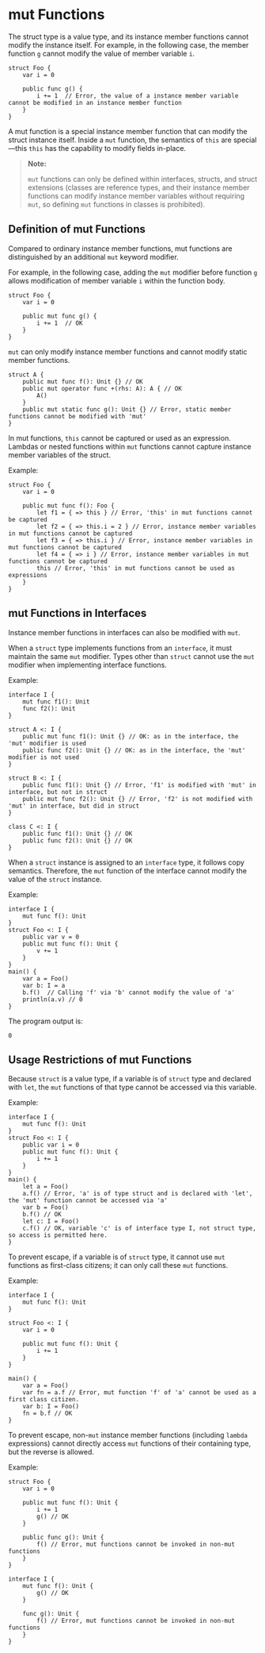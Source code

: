 # mut Functions

The struct type is a value type, and its instance member functions cannot modify the instance itself. For example, in the following case, the member function `g` cannot modify the value of member variable `i`.

<!-- compile.error -->

```cangjie
struct Foo {
    var i = 0

    public func g() {
        i += 1  // Error, the value of a instance member variable cannot be modified in an instance member function
    }
}
```

A mut function is a special instance member function that can modify the struct instance itself. Inside a `mut` function, the semantics of `this` are special—this `this` has the capability to modify fields in-place.

> **Note:**
>
> `mut` functions can only be defined within interfaces, structs, and struct extensions (classes are reference types, and their instance member functions can modify instance member variables without requiring `mut`, so defining `mut` functions in classes is prohibited).

## Definition of mut Functions

Compared to ordinary instance member functions, mut functions are distinguished by an additional `mut` keyword modifier.

For example, in the following case, adding the `mut` modifier before function `g` allows modification of member variable `i` within the function body.

<!-- compile -->

```cangjie
struct Foo {
    var i = 0

    public mut func g() {
        i += 1  // OK
    }
}
```

`mut` can only modify instance member functions and cannot modify static member functions.

<!-- compile.error -->

```cangjie
struct A {
    public mut func f(): Unit {} // OK
    public mut operator func +(rhs: A): A { // OK
        A()
    }
    public mut static func g(): Unit {} // Error, static member functions cannot be modified with 'mut'
}
```

In mut functions, `this` cannot be captured or used as an expression. Lambdas or nested functions within `mut` functions cannot capture instance member variables of the struct.

Example:

<!-- compile.error -->

```cangjie
struct Foo {
    var i = 0

    public mut func f(): Foo {
        let f1 = { => this } // Error, 'this' in mut functions cannot be captured
        let f2 = { => this.i = 2 } // Error, instance member variables in mut functions cannot be captured
        let f3 = { => this.i } // Error, instance member variables in mut functions cannot be captured
        let f4 = { => i } // Error, instance member variables in mut functions cannot be captured
        this // Error, 'this' in mut functions cannot be used as expressions
    }
}
```

## mut Functions in Interfaces

Instance member functions in interfaces can also be modified with `mut`.

When a `struct` type implements functions from an `interface`, it must maintain the same `mut` modifier. Types other than `struct` cannot use the `mut` modifier when implementing interface functions.

Example:

<!-- compile.error -->

```cangjie
interface I {
    mut func f1(): Unit
    func f2(): Unit
}

struct A <: I {
    public mut func f1(): Unit {} // OK: as in the interface, the 'mut' modifier is used
    public func f2(): Unit {} // OK: as in the interface, the 'mut' modifier is not used
}

struct B <: I {
    public func f1(): Unit {} // Error, 'f1' is modified with 'mut' in interface, but not in struct
    public mut func f2(): Unit {} // Error, 'f2' is not modified with 'mut' in interface, but did in struct
}

class C <: I {
    public func f1(): Unit {} // OK
    public func f2(): Unit {} // OK
}
```

When a `struct` instance is assigned to an `interface` type, it follows copy semantics. Therefore, the `mut` function of the interface cannot modify the value of the `struct` instance.

Example:

<!-- verify -->

```cangjie
interface I {
    mut func f(): Unit
}
struct Foo <: I {
    public var v = 0
    public mut func f(): Unit {
        v += 1
    }
}
main() {
    var a = Foo()
    var b: I = a  
    b.f()  // Calling 'f' via 'b' cannot modify the value of 'a'
    println(a.v) // 0
}
```

The program output is:

```text
0
```

## Usage Restrictions of mut Functions

Because `struct` is a value type, if a variable is of `struct` type and declared with `let`, the `mut` functions of that type cannot be accessed via this variable.

Example:

<!-- compile.error -->

```cangjie
interface I {
    mut func f(): Unit
}
struct Foo <: I {
    public var i = 0
    public mut func f(): Unit {
        i += 1
    }
}
main() {
    let a = Foo()
    a.f() // Error, 'a' is of type struct and is declared with 'let', the 'mut' function cannot be accessed via 'a'
    var b = Foo()
    b.f() // OK
    let c: I = Foo()
    c.f() // OK, variable 'c' is of interface type I, not struct type, so access is permitted here.
}
```

To prevent escape, if a variable is of `struct` type, it cannot use `mut` functions as first-class citizens; it can only call these `mut` functions.

Example:

<!-- compile.error -->

```cangjie
interface I {
    mut func f(): Unit
}

struct Foo <: I {
    var i = 0

    public mut func f(): Unit {
        i += 1
    }
}

main() {
    var a = Foo()
    var fn = a.f // Error, mut function 'f' of 'a' cannot be used as a first class citizen.
    var b: I = Foo()
    fn = b.f // OK
}
```

To prevent escape, non-`mut` instance member functions (including `lambda` expressions) cannot directly access `mut` functions of their containing type, but the reverse is allowed.

Example:

<!-- compile.error -->

```cangjie
struct Foo {
    var i = 0

    public mut func f(): Unit {
        i += 1
        g() // OK
    }

    public func g(): Unit {
        f() // Error, mut functions cannot be invoked in non-mut functions
    }
}

interface I {
    mut func f(): Unit {
        g() // OK
    }

    func g(): Unit {
        f() // Error, mut functions cannot be invoked in non-mut functions
    }
}
```